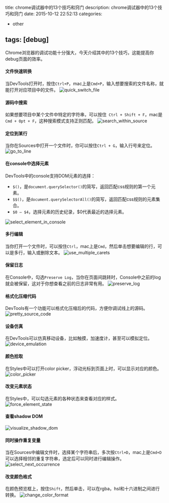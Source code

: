 title: chrome调试器中的13个技巧和窍门 
description: chrome调试器中的13个技巧和窍门
date: 2015-10-12 22:52:13
categories:
- other

tags: [debug]
---
Chrome浏览器的调试功能十分强大，今天介绍其中的13个技巧，这能提高你debug页面的效率。<!-- more -->
#### 文件快速转换
当DevTools打开时，按住`Ctrl+P`，mac上是`Cmd+P`，输入想要搜索的文件名称，就能打开对应项目中的文件。
![quick_switch_file](/images/quick_switch_file.gif)

#### 源码中搜索
如果想要项目中某个文件中特定的字符串，可以按住` Ctrl + Shift + F`，mac是`Cmd + Opt + F`，这种搜索模式支持正则匹配。
![search_within_source](/images/search_within_source.gif)

#### 定位到某行
当你在Sources中打开一个文件时，你可以按住`Ctrl + G`，输入行号来定位。
![go_to_line](/images/go_to_line.gif)

#### 在console中选择元素
DevTools中的console支持DOM元素的选择：
+ `$()`，是`document.querySelector()`的简写，返回匹配css规则的第一个元素。
+ `$$()`，是`document.querySelectorAll()`的简写，返回匹配css规则的元素集合。
+ `$0 – $4`，选择元素的历史纪录，$0代表最近的选择元素。

![select_element_in_console](/images/select_element_in_console.gif)

#### 多行编辑
当你打开一个文件时，可以按住`Ctrl`，mac上是`Cmd`，然后单击想要编辑的行，可以是多行，输入或删除文本。
![use_multiple_carets](/images/use_multiple_carets.gif)

#### 保留日志
在Console中，勾选`Preserve Log`，当你在页面间跳转时，Console中之前的log就会被保留，这对于你想查看之前的日志非常有用。
![preserve_log](/images/preserve_log.gif)

#### 格式化压缩代码
DevTools有一个功能可以格式化压缩后的代码，方便你调试线上的源码。
![pretty_source_code](/images/pretty_source_code.gif)

#### 设备仿真
在DevTools可以仿真移动设备，比如触摸，加速度计，甚至可以模拟定位。
![device_emulation](/images/device_emulation.gif)

#### 颜色拾取
在Styles中可以打开color picker，浮动光标到页面上时，可以显示对应的颜色。
![color_picker](/images/color_picker.gif)

#### 改变元素状态
在Styles中，可以勾选元素的各种状态来查看对应的样式。
![force_element_state](/images/force_element_state.gif)

#### 查看shadow DOM
![visualize_shadow_dom](/images/visualize_shadow_dom.gif)

#### 同时操作重复变量
当在Sources中编辑文件时，选择某个字符串后，多次按`Ctrl+D`，mac上是`Cmd+D`可以选择相邻的重复字符串，选定后可以同时进行编辑操作。
![select_next_occurrence](/images/select_next_occurrence.gif)

#### 改变颜色格式
在颜色预览框上，按住`Shift`，然后单击，可以在rgba，hsl和十六进制之间进行转换。
![change_color_format](/images/change_color_format.gif)

